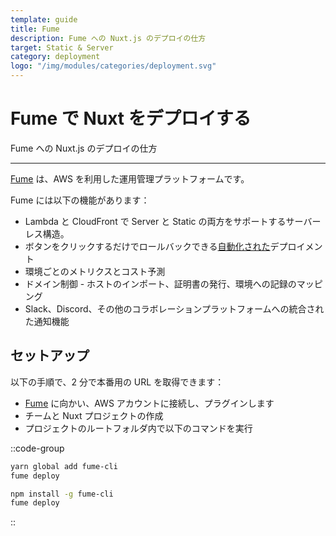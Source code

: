 ```yaml
---
template: guide
title: Fume
description: Fume への Nuxt.js のデプロイの仕方
target: Static & Server
category: deployment
logo: "/img/modules/categories/deployment.svg"
---
```

# Fume で Nuxt をデプロイする

Fume への Nuxt.js のデプロイの仕方

---

[Fume](https://fume.app/) は、AWS を利用した運用管理プラットフォームです。

Fume には以下の機能があります：

- Lambda と CloudFront で Server と Static の両方をサポートするサーバーレス構造。
- ボタンをクリックするだけでロールバックできる[自動化された](https://github.com/marketplace/actions/fume-deployment)デプロイメント
- 環境ごとのメトリクスとコスト予測
- ドメイン制御 - ホストのインポート、証明書の発行、環境への記録のマッピング
- Slack、Discord、その他のコラボレーションプラットフォームへの統合された通知機能

## セットアップ

以下の手順で、2 分で本番用の URL を取得できます：

- [Fume](https://fume.app) に向かい、AWS アカウントに接続し、プラグインします
- チームと Nuxt プロジェクトの作成
- プロジェクトのルートフォルダ内で以下のコマンドを実行

::code-group
```bash [Yarn]
yarn global add fume-cli
fume deploy
```
```bash [NPM]
npm install -g fume-cli
fume deploy
```
::

